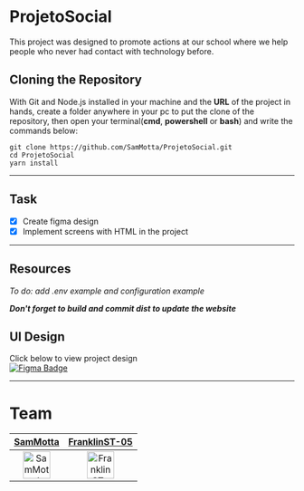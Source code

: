# ProjetoSocial
This project was designed to promote actions at our school where we help people who never had contact with technology before.

## Cloning the Repository
With Git and Node.js installed in your machine and the **URL** of the project in hands, create a folder anywhere in your pc to put the clone of the repository, then open your terminal(**cmd**, **powershell** or **bash**) and write the commands below:
```
git clone https://github.com/SamMotta/ProjetoSocial.git
cd ProjetoSocial
yarn install
```

---

## Task 
- [x] Create figma design
- [x] Implement screens with HTML in the project

---


## Resources
*To do: add .env example and configuration example*

***Don't forget to build and commit dist to update the website***


## UI Design 
Click below to view project design <br />
[![Figma Badge](https://img.shields.io/badge/Figma_Design-c14438?style=for-the-badge&logo=figma&logoColor=white)](https://www.figma.com/file/tnTYs6npITbx1uXfOD8aK0/Projeto-Social?node-id=3%3A2)

---
# Team

| [SamMotta](https://github.com/SamMotta) | [FranklinST-05](https://github.com/franklinST-05) |
| :-----: | :-----: |
| <img src="https://avatars.githubusercontent.com/u/49457269?v=4" alt="SamMotta's Avatar" height="48px"/><br>| <img src="https://avatars.githubusercontent.com/u/86806311?v=4" alt="FranklinST-05's Avatar" height="48px"/>
   
